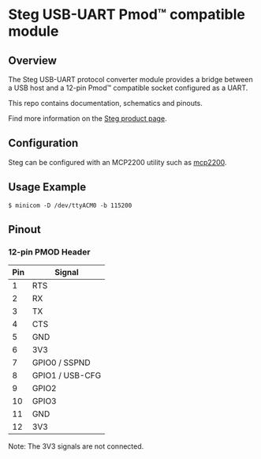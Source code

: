 # Steg USB-UART Pmod™ compatible module

## Overview

The Steg USB-UART protocol converter module provides a bridge between a USB host and a 12-pin Pmod™ compatible socket configured as a UART.

This repo contains documentation, schematics and pinouts.

Find more information on the [Steg product page](https://machdyne.com/product/steg-usb-uart-pmod/).

## Configuration

Steg can be configured with an MCP2200 utility such as [mcp2200](https://github.com/ipaton0/mcp2200).

## Usage Example

```
$ minicom -D /dev/ttyACM0 -b 115200
```

## Pinout

### 12-pin PMOD Header

| Pin | Signal |
| --- | ------ |
| 1 | RTS |
| 2 | RX |
| 3 | TX |
| 4 | CTS |
| 5 | GND |
| 6 | 3V3 |
| 7 | GPIO0 / SSPND |
| 8 | GPIO1 / USB-CFG |
| 9 | GPIO2 |
| 10 | GPIO3 |
| 11 | GND |
| 12 | 3V3 |

Note: The 3V3 signals are not connected.
